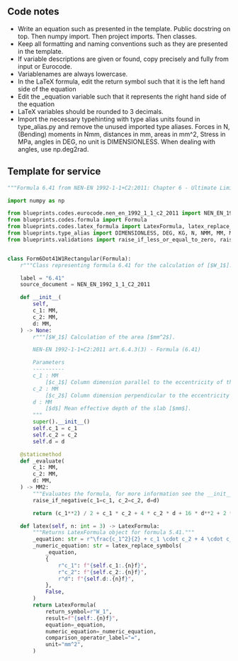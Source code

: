 ## Code notes

- Write an equation such as presented in the template. Public docstring on top. Then numpy import. Then project imports. Then classes.
- Keep all formatting and naming conventions such as they are presented in the template. 
- If variable descriptions are given or found, copy precisely and fully from input or Eurocode. 
- Variablenames are always lowercase.
- In the LaTeX formula, edit the return symbol such that it is the left hand side of the equation
- Edit the _equation variable such that it represents the right hand side of the equation
- LaTeX variables should be rounded to 3 decimals.  
- Import the necessary typehinting with type alias units found in type_alias.py and remove the unused imported type aliases. Forces in N, (Bending) moments in Nmm, distances in mm, areas in mm^2, Stress in MPa, angles in DEG, no unit is DIMENSIONLESS. When dealing with angles, use np.deg2rad.

## Template for service

```python
"""Formula 6.41 from NEN-EN 1992-1-1+C2:2011: Chapter 6 - Ultimate Limit State."""

import numpy as np

from blueprints.codes.eurocode.nen_en_1992_1_1_c2_2011 import NEN_EN_1992_1_1_C2_2011
from blueprints.codes.formula import Formula
from blueprints.codes.latex_formula import LatexFormula, latex_replace_symbols
from blueprints.type_alias import DIMENSIONLESS, DEG, KG, N, NMM, MM, MM2, MM3, MM4, MPA
from blueprints.validations import raise_if_less_or_equal_to_zero, raise_if_negative


class Form6Dot41W1Rectangular(Formula):
    r"""Class representing formula 6.41 for the calculation of [$W_1$]."""

    label = "6.41"
    source_document = NEN_EN_1992_1_1_C2_2011

    def __init__(
        self,
        c_1: MM,
        c_2: MM,
        d: MM,
    ) -> None:
        r"""[$W_1$] Calculation of the area [$mm^2$].

        NEN-EN 1992-1-1+C2:2011 art.6.4.3(3) - Formula (6.41)

        Parameters
        ----------
        c_1 : MM
            [$c_1$] Column dimension parallel to the eccentricity of the load [$mm$].
        c_2 : MM
            [$c_2$] Column dimension perpendicular to the eccentricity of the load [$mm$].
        d : MM
            [$d$] Mean effective depth of the slab [$mm$].
        """
        super().__init__()
        self.c_1 = c_1
        self.c_2 = c_2
        self.d = d

    @staticmethod
    def _evaluate(
        c_1: MM,
        c_2: MM,
        d: MM,
    ) -> MM2:
        """Evaluates the formula, for more information see the __init__ method."""
        raise_if_negative(c_1=c_1, c_2=c_2, d=d)

        return (c_1**2) / 2 + c_1 * c_2 + 4 * c_2 * d + 16 * d**2 + 2 * np.pi * d * c_1

    def latex(self, n: int = 3) -> LatexFormula:
        """Returns LatexFormula object for formula 5.41."""
        _equation: str = r"\frac{c_1^2}{2} + c_1 \cdot c_2 + 4 \cdot c_2 \cdot d + 16 \cdot d^2 + 2 \cdot \pi \cdot d \cdot c_1"
        _numeric_equation: str = latex_replace_symbols(
            _equation,
            {
                r"c_1": f"{self.c_1:.{n}f}",
                r"c_2": f"{self.c_2:.{n}f}",
                r"d": f"{self.d:.{n}f}",
            },
            False,
        )
        return LatexFormula(
            return_symbol=r"W_1",
            result=f"{self:.{n}f}",
            equation=_equation,
            numeric_equation=_numeric_equation,
            comparison_operator_label="=",
            unit="mm^2",
        )

```